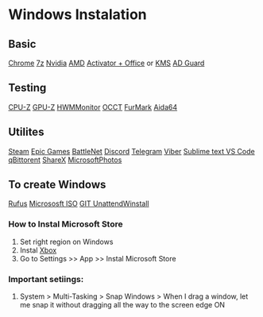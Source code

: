 # Windows Instalation

## Basic
[Chrome](google.com/chrome)
[7z](https://www.7-zip.org/)
[Nvidia](https://www.nvidia.com/en-us/drivers/)
[AMD](https://www.amd.com/en/support/download/drivers.html)
[Activator + Office](https://drive.google.com/file/d/1hmGaIFba54k25WFnKAEmXts2BHIY8X2W/view?usp=sharing) or [KMS](https://rsload.net/soft/22923-kms-tools-portable.html)
[AD Guard](https://adguard.com/en/adguard-browser-extension/overview.html)

## Testing
[CPU-Z](https://www.cpuid.com/softwares/cpu-z.html)
[GPU-Z](https://www.techpowerup.com/gpuz/) 
[HWMMonitor](https://www.cpuid.com/softwares/hwmonitor.html)
[OCCT](https://www.ocbase.com/download)
[FurMark](https://geeks3d.com/furmark/)
[Aida64](https://www.aida64.com/downloads)

## Utilites
[Steam](https://store.steampowered.com/about/)
[Epic Games](https://store.epicgames.com/en-US/)
[BattleNet](https://download.battle.net/en-us/?product=bnetdesk) 
[Discord](https://discord.com/download) 
[Telegram](https://desktop.telegram.org/?setln=en)
[Viber](https://www.viber.com/en/download/)
[Sublime text ](https://www.sublimetext.com/)
[VS Code](https://code.visualstudio.com/)
[qBittorent](https://www.qbittorrent.org/download)
[ShareX](https://getsharex.com/)
[MicrosoftPhotos](https://apps.microsoft.com/detail/9WZDNCRFJBH4?hl=en-gb&gl=MD&ocid=pdpshare)

## To create Windows 
[Rufus](https://rufus.ie/)
[Micrososft ISO](https://www.microsoft.com/en-us/software-download/windows11)
[GIT UnattendWinstall](https://github.com/memstechtips/UnattendedWinstall)


### How to Instal Microsoft Store
1. Set right region on Windows
2. Instal [Xbox](https://www.xbox.com/ro-MD/apps/xbox-app-on-pc)
3. Go to Settings >> App >> Instal Microsoft Store

### Important setiings:
1. System > Multi-Tasking > Snap Windows > When I drag a window, let me snap it without dragging all the way to the screen edge ON
